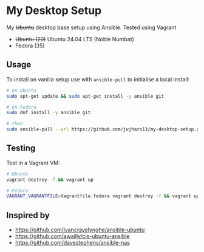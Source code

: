 # My Desktop Setup
My ~~Ubuntu~~ desktop base setup using Ansible. Tested using Vagrant

- ~~Ubuntu (20)~~ Ubuntu 24.04 LTS (Noble Numbat)
- Fedora (35)

## Usage

To install on vanilla setup use with `ansible-pull` to initialise a local install:

```bash
# on Ubuntu
sudo apt-get update && sudo apt-get install -y ansible git

# on Fedora
sudo dnf install -y ansible git

# then
sudo ansible-pull --url https://github.com/jujhars13/my-desktop-setup.git
```

## Testing

Test in a Vagrant VM:

```bash
# Ubuntu
vagrant destroy -f && vagrant up

# Fedora
VAGRANT_VAGRANTFILE=Vagrantfile.fedora vagrant destroy -f && vagrant up
```

## Inspired by

- https://github.com/lvancrayelynghe/ansible-ubuntu
- https://github.com/awailly/cis-ubuntu-ansible
- https://github.com/davestephens/ansible-nas
